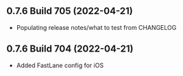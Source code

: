 ## 0.7.6 Build 705 (2022-04-21)
- Populating release notes/what to test from CHANGELOG

## 0.7.6 Build 704 (2022-04-21)
- Added FastLane config for iOS
